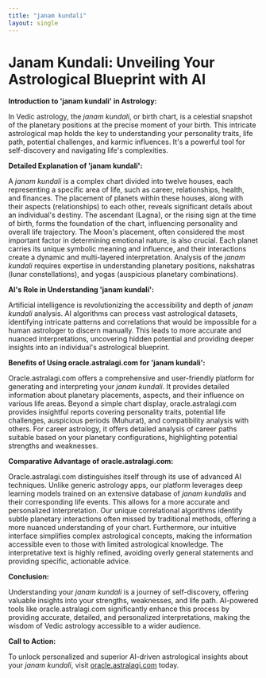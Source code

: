 ```yaml
---
title: "janam kundali"
layout: single
---
```


# Janam Kundali: Unveiling Your Astrological Blueprint with AI

**Introduction to 'janam kundali' in Astrology:**

In Vedic astrology, the *janam kundali*, or birth chart, is a celestial snapshot of the planetary positions at the precise moment of your birth.  This intricate astrological map holds the key to understanding your personality traits, life path, potential challenges, and karmic influences.  It's a powerful tool for self-discovery and navigating life's complexities.

**Detailed Explanation of 'janam kundali':**

A *janam kundali* is a complex chart divided into twelve houses, each representing a specific area of life, such as career, relationships, health, and finances. The placement of planets within these houses, along with their aspects (relationships) to each other, reveals significant details about an individual's destiny.  The ascendant (Lagna), or the rising sign at the time of birth, forms the foundation of the chart, influencing personality and overall life trajectory.  The Moon's placement, often considered the most important factor in determining emotional nature, is also crucial.  Each planet carries its unique symbolic meaning and influence, and their interactions create a dynamic and multi-layered interpretation.  Analysis of the *janam kundali* requires expertise in understanding planetary positions, nakshatras (lunar constellations), and yogas (auspicious planetary combinations).


**AI's Role in Understanding 'janam kundali':**

Artificial intelligence is revolutionizing the accessibility and depth of *janam kundali* analysis.  AI algorithms can process vast astrological datasets, identifying intricate patterns and correlations that would be impossible for a human astrologer to discern manually. This leads to more accurate and nuanced interpretations, uncovering hidden potential and providing deeper insights into an individual's astrological blueprint.

**Benefits of Using oracle.astralagi.com for 'janam kundali':**

Oracle.astralagi.com offers a comprehensive and user-friendly platform for generating and interpreting your *janam kundali*.  It provides detailed information about planetary placements, aspects, and their influence on various life areas.  Beyond a simple chart display, oracle.astralagi.com provides insightful reports covering personality traits, potential life challenges, auspicious periods (Muhurat), and compatibility analysis with others.  For career astrology, it offers detailed analysis of career paths suitable based on your planetary configurations, highlighting potential strengths and weaknesses.


**Comparative Advantage of oracle.astralagi.com:**

Oracle.astralagi.com distinguishes itself through its use of advanced AI techniques. Unlike generic astrology apps, our platform leverages deep learning models trained on an extensive database of *janam kundalis* and their corresponding life events. This allows for a more accurate and personalized interpretation. Our unique correlational algorithms identify subtle planetary interactions often missed by traditional methods, offering a more nuanced understanding of your chart.  Furthermore, our intuitive interface simplifies complex astrological concepts, making the information accessible even to those with limited astrological knowledge.  The interpretative text is highly refined, avoiding overly general statements and providing specific, actionable advice.


**Conclusion:**

Understanding your *janam kundali* is a journey of self-discovery, offering valuable insights into your strengths, weaknesses, and life path. AI-powered tools like oracle.astralagi.com significantly enhance this process by providing accurate, detailed, and personalized interpretations, making the wisdom of Vedic astrology accessible to a wider audience.

**Call to Action:**

To unlock personalized and superior AI-driven astrological insights about your *janam kundali*, visit [oracle.astralagi.com](https://oracle.astralagi.com) today.